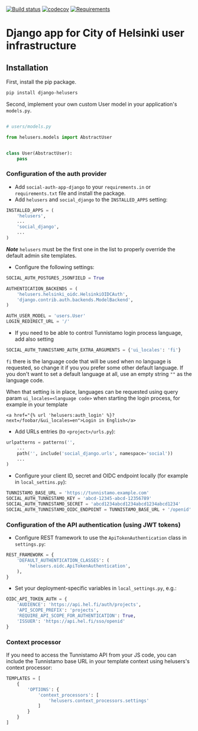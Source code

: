 [![Build status](https://travis-ci.org/City-of-Helsinki/django-helusers.svg?branch=master)](https://travis-ci.org/City-of-Helsinki/django-helusers)
[![codecov](https://codecov.io/gh/City-of-Helsinki/django-helusers/branch/master/graph/badge.svg)](https://codecov.org/gh/City-of-Helsinki/django-helusers)
[![Requirements](https://requires.io/github/City-of-Helsinki/django-helusers/requirements.svg?branch=master)](https://requires.io/github/City-of-Helsinki/django-helusers/requirements/?branch=master)

# Django app for City of Helsinki user infrastructure

## Installation

First, install the pip package.

```bash
pip install django-helusers
```

Second, implement your own custom User model in your application's
`models.py`.

```python

# users/models.py

from helusers.models import AbstractUser


class User(AbstractUser):
    pass
```

### Configuration of the auth provider

- Add `social-auth-app-django` to your `requirements.in` or `requirements.txt` file and install the package.
- Add `helusers` and `social_django` to the `INSTALLED_APPS` setting:

```python
INSTALLED_APPS = (
    'helusers',
    ...
    'social_django',
    ...
)
```

***Note*** `helusers` must be the first one in the list to properly override the default admin site templates.

- Configure the following settings:

```python
SOCIAL_AUTH_POSTGRES_JSONFIELD = True

AUTHENTICATION_BACKENDS = (
    'helusers.helsinki_oidc.HelsinkiOIDCAuth',
    'django.contrib.auth.backends.ModelBackend',
)

AUTH_USER_MODEL = 'users.User'
LOGIN_REDIRECT_URL = '/'
```
- If you need to be able to control Tunnistamo login process language, add also setting
```python
SOCIAL_AUTH_TUNNISTAMO_AUTH_EXTRA_ARGUMENTS = {'ui_locales': 'fi'}
```
`fi` there is the language code that will be used when no language is requested, so change it if you you prefer some
other default language. If you don't want to set a default language at all, use an empty string `""` as the language
code.

When that setting is in place, languages can be requested using query param `ui_locales=<language code>` when starting
the login process, for example in your template
```
<a href="{% url 'helusers:auth_login' %}?next=/foobar/&ui_locales=en">Login in English</a>
```

- Add URLs entries (to `<project>/urls.py`):

```python
urlpatterns = patterns('',
    ...
    path('', include('social_django.urls', namespace='social'))
    ...
)
```

- Configure your client ID, secret and OIDC endpoint locally (for example in `local_settins.py`):

```python
TUNNISTAMO_BASE_URL = 'https://tunnistamo.example.com'
SOCIAL_AUTH_TUNNISTAMO_KEY = 'abcd-12345-abcd-12356789'
SOCIAL_AUTH_TUNNISTAMO_SECRET = 'abcd1234abcd1234abcd1234abcd1234'
SOCIAL_AUTH_TUNNISTAMO_OIDC_ENDPOINT = TUNNISTAMO_BASE_URL + '/openid'
```

### Configuration of the API authentication (using JWT tokens)

- Configure REST framework to use the `ApiTokenAuthentication` class in `settings.py`:

```python
REST_FRAMEWORK = {
    'DEFAULT_AUTHENTICATION_CLASSES': (
        'helusers.oidc.ApiTokenAuthentication',
    ),
}
```

- Set your deployment-specific variables in `local_settings.py`, e.g.:

```python
OIDC_API_TOKEN_AUTH = {
    'AUDIENCE': 'https://api.hel.fi/auth/projects',
    'API_SCOPE_PREFIX': 'projects',
    'REQUIRE_API_SCOPE_FOR_AUTHENTICATION': True,
    'ISSUER': 'https://api.hel.fi/sso/openid'
}
```

### Context processor

If you need to access the Tunnistamo API from your JS code, you can include
the Tunnistamo base URL in your template context using helusers's context processor:

```python
TEMPLATES = [
    {
        'OPTIONS': {
            'context_processors': [
                'helusers.context_processors.settings'
            ]
        }
    }
]
```
